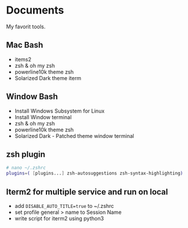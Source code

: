 # Documents

My favorit tools.

## Mac Bash

- items2
- zsh & oh my zsh
- powerline10k theme zsh
- Solarized Dark theme iterm

## Window Bash 
- Install Windows Subsystem for Linux
- Install Window terminal
- zsh & oh my zsh 
- powerline10k theme zsh
- Solarized Dark - Patched theme window terminal

## zsh plugin
```sh
# nano ~/.zshrc
plugins=( [plugins...] zsh-autosuggestions zsh-syntax-highlighting)

```

## Iterm2 for multiple service and run on local

- add `DISABLE_AUTO_TITLE=true` to ~/.zshrc
- set profile general > name to Session Name
- write script for iterm2 using python3
